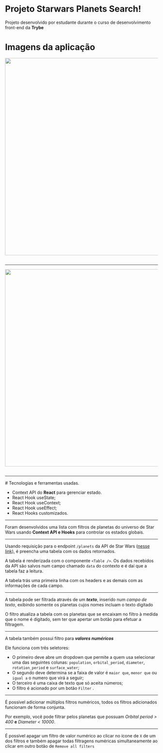 # Projeto Starwars Planets Search!

Projeto desenvolvido por estudante durante o curso de desenvolvimento front-end da **Trybe**
<br />

# Imagens da aplicação

<div align="center">
 <kbd>
  <img src="https://user-images.githubusercontent.com/94480963/184561078-6e407d1e-011a-4e09-90ee-a1bff633419b.gif" width="650">
 </kbd>
</div>
<br />
<hr>
<div align="center">
 <kbd>
  <img src="https://user-images.githubusercontent.com/94480963/184561135-2709a40e-adf7-467c-9f69-61e02ca425ff.png" width="650">
 </kbd>
</div>
<br />
<hr>
# Tecnologias e ferramentas usadas.

- Context API do **React** para gerenciar estado.
- React Hook useState;
- React Hook useContext;
- React Hook useEffect;
- React Hooks customizados.

---

Foram desenvolvidos uma lista com filtros de planetas do universo de Star Wars usando **Context API e Hooks** para controlar os estados globais.

---


Usando requisição para o endpoint `/planets` da API de Star Wars ([nesse link](https://swapi-trybe.herokuapp.com/api/planets/)), é preencha uma tabela com os dados retornados.

A tabela é renderizada com o componente `<Table />`. Os dados recebidos da API são salvos num campo chamado `data` do contexto e é daí que a tabela faz a leitura.

A tabela trás uma primeira linha com os headers e as demais com as informações de cada campo.

---
A tabela pode ser filtrada através de um ***texto***, inserido num _campo de texto_, exibindo somente os planetas cujos nomes incluam o texto digitado

O filtro atualiza a tabela com os planetas que se encaixam no filtro à medida que o nome é digitado, sem ter que apertar um botão para efetuar a filtragem.

---

A tabela também possui filtro para ***valores numéricos***

Ele funciona com três seletores:

- O primeiro deve abre um dropdown que permite a quem usa selecionar uma das seguintes colunas: `population`, `orbital_period`, `diameter`, `rotation_period` e `surface_water`;
- O segundo deve determina se a faixa de valor é `maior que`, `menor que` ou `igual a` o numero que virá a seguir;
- O terceiro é uma caixa de texto que só aceita números;
- O filtro é acionado por um botão `Filter` .

---

É possível adicionar múltiplos filtros numéricos, todos os filtros adicionados funcionam de forma conjunta.

Por exemplo, você pode filtrar pelos planetas que possuam _Orbital period > 400_ **e** _Diameter < 10000_.

---

É possível apagar um filtro de valor numérico ao clicar no ícone de `X` de um dos filtros e também apagar todas filtragens numéricas simultaneamente ao clicar em outro botão de `Remove all filters`
